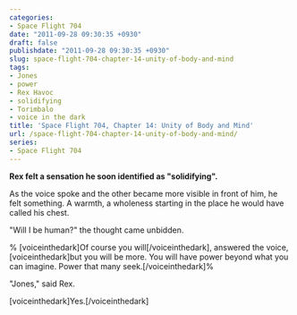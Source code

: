 ```yaml
---
categories:
- Space Flight 704
date: "2011-09-28 09:30:35 +0930"
draft: false
publishdate: "2011-09-28 09:30:35 +0930"
slug: space-flight-704-chapter-14-unity-of-body-and-mind
tags:
- Jones
- power
- Rex Havoc
- solidifying
- Torimbalo
- voice in the dark
title: 'Space Flight 704, Chapter 14: Unity of Body and Mind'
url: /space-flight-704-chapter-14-unity-of-body-and-mind/
series:
- Space Flight 704
---
```

**Rex felt a sensation he soon identified as "solidifying".**

As the voice spoke and the other became more visible in front of him, he
felt something. A warmth, a wholeness starting in the place he would
have called his chest.

"Will I be human?" the thought came unbidden.

% \[voiceinthedark\]Of course you will\[/voiceinthedark\], answered the
voice, \[voiceinthedark\]but you will be more. You will have power
beyond what you can imagine. Power that many seek.\[/voiceinthedark\]%

"Jones," said Rex.

\[voiceinthedark\]Yes.\[/voiceinthedark\]
